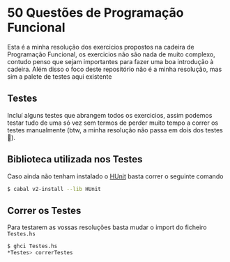 # 50 Questões de Programação Funcional

Esta é a minha resolução dos exercicios propostos na cadeira de Programação Funcional, os exercicios não são nada de muito complexo, contudo penso que sejam importantes para fazer uma boa introdução à cadeira. Além disso o foco deste repositório não é a minha resolução, mas sim a palete de testes aqui existente

## Testes

Incluí alguns testes que abrangem todos os exercicios, assim podemos testar tudo de uma só vez sem termos de perder muito tempo a correr os testes manualmente (btw, a minha resolução não passa em dois dos testes :smiling_face_with_tear:).

## Biblioteca utilizada nos Testes

Caso ainda não tenham instalado o [HUnit](https://hackage.haskell.org/package/HUnit) basta correr o seguinte comando

```bash
$ cabal v2-install --lib HUnit
```
## Correr os Testes

Para testarem as vossas resoluções basta mudar o import do ficheiro ```Testes.hs```

```bash
$ ghci Testes.hs
*Testes> correrTestes
```
